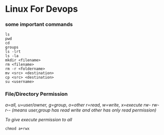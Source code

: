 # Linux For Devops

### some important commands
```
ls
pwd
cd
groups
ls -lrt
ls -la
mkdir <filename>
rm <filename>
rm -r <foldername>
mv <src> <destination>
cp <src> <destination>
su <username>
```

### File/Directory Permission

*a=all, u=user/owner, g=group, o=other*
*r=read, w=write, x=execute*
*rw- rw- r-- (means user,group has read write and other has only read permission)*

*To give execute permission to all*
```
chmod a+rwx
```

